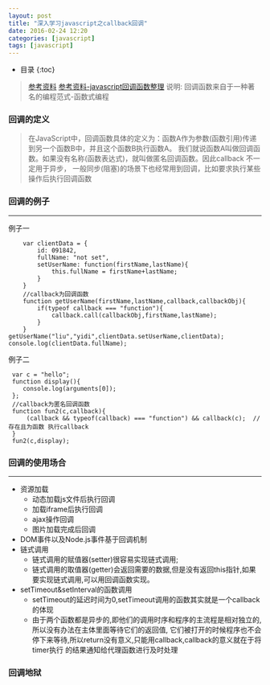 ```yaml
---
layout: post
title: "深入学习javascript之callback回调"
date: 2016-02-24 12:20
categories: [javascript]
tags: [javascript]
---
```


*  目录
{:toc}

> [参考资料](http://blog.csdn.net/luoweifu/article/details/41466537)
> [参考资料-javascript回调函数整理](https://segmentfault.com/a/1190000000657129)
> 说明: 回调函数来自于一种著名的编程范式-函数式编程


### 回调的定义


> 在JavaScript中，回调函数具体的定义为：函数A作为参数(函数引用)传递到另一个函数B中，并且这个函数B执行函数A。
> 我们就说函数A叫做回调函数。如果没有名称(函数表达式)，就叫做匿名回调函数。因此callback 不一定用于异步，
> 一般同步(阻塞)的场景下也经常用到回调，比如要求执行某些操作后执行回调函数

### 回调的例子
---

例子一
```
    var clientData = {
        id: 091842,
        fullName: "not set",
        setUserName: function(firstName,lastName){
            this.fullName = firstName+lastName;
        }
    }
    //callback为回调函数
    function getUserName(firstName,lastName,callback,callbackObj){
        if(typeof callback === "function"){
            callback.call(callbackObj,firstName,lastName);
        }
    }
getUserName("liu","yidi",clientData.setUserName,clientData);
console.log(clientData.fullName);
```
 
例子二
```
 var c = "hello";
 function display(){
    console.log(arguments[0]);
 };
 //callback为匿名回调函数
 function fun2(c,callback){
     (callback && typeof(callback) === "function") && callback(c);  //存在且为函数 执行callback
 }
 fun2(c,display);
```

### 回调的使用场合
---

- 资源加载
    - 动态加载js文件后执行回调
    - 加载iframe后执行回调
    - ajax操作回调
    - 图片加载完成后回调
- DOM事件以及Node.js事件基于回调机制
- 链式调用
    - 链式调用的赋值器(setter)很容易实现链式调用;
    - 链式调用的取值器(getter)会返回需要的数据,但是没有返回this指针,如果要实现链式调用,可以用回调函数实现。
- setTimeout&setInterval的函数调用
    - setTimeout的延迟时间为0,setTimeout调用的函数其实就是一个callback的体现
    - 由于两个函数都是异步的,即他们的调用时序和程序的主流程是相对独立的,所以没有办法在主体里面等待它们的返回值,
      它们被打开的时候程序也不会停下来等待,所以return没有意义,只能用callback,callback的意义就在于将timer执行
      的结果通知给代理函数进行及时处理
      
### 回调地狱